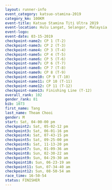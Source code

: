 ```yaml
---
layout: runner-info 
event_category: katsuo-stamina-2019 
category_km: 100KM 
event-title: Katsuo Stamina Titi Ultra 2019 
event-location: Hulu Langat, Selangor, Malaysia 
event-logo: 
event-date: 03-15-2019 
checkpoint-name2: CP 1 (T-2) 
checkpoint-name3: CP 2 (T-3) 
checkpoint-name4: CP 3 (T-4) 
checkpoint-name5: CP 4 (T-5) 
checkpoint-name6: CP 5 (T-6) 
checkpoint-name7: CP 6 (T-7) 
checkpoint-name8: CP 7 (T-8) 
checkpoint-name9: CP 8 (T-9) 
checkpoint-name10: CP 9 (T-10) 
checkpoint-name11: CP 10 (T-11) 
checkpoint-name12: CP 11 (T-12) 
checkpoint-name13: Finishing Line (T-12) 
overall_rank: 102
gender_rank: 81
bib: 1073
first_name: Tang
last_name: Theam Chooi
gender: M
start: Sat, 04-00-00 pm
checkpoint2: Sat, 05-02-12 pm
checkpoint3: Sat, 06-01-16 pm
checkpoint4: Sat, 07-43-15 pm
checkpoint5: Sat, 09-25-00 pm
checkpoint6: Sat, 11-13-20 pm
checkpoint7: Sun, 01-09-36 am
checkpoint8: Sun, 02-30-22 am
checkpoint9: Sun, 04-29-30 am
checkpoint10: Sun, 06-23-19 am
checkpoint11: Sun, 07-34-40 am
checkpoint12: Sun, 08-50-54 am
race_time: 16-50-54
status: FINISHER
---
```

